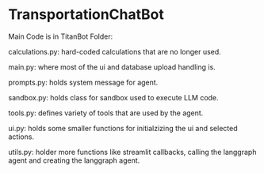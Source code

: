 # TransportationChatBot

Main Code is in TitanBot Folder:
  

calculations.py: hard-coded calculations that are no longer used.  
  
main.py: where most of the ui and database upload handling is.    
  
prompts.py: holds system message for agent.  
  
sandbox.py: holds class for sandbox used to execute LLM code.  
  
tools.py: defines variety of tools that are used by the agent.  
  
ui.py: holds some smaller functions for initialzizing the ui and selected actions.  
  
utils.py: holder more functions like streamlit callbacks, calling the langgraph agent and creating the langgraph agent.  
  
